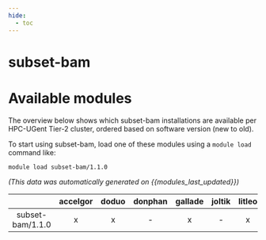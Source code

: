 ```yaml
---
hide:
  - toc
---
```


subset-bam
==========

# Available modules


The overview below shows which subset-bam installations are available per HPC-UGent Tier-2 cluster, ordered based on software version (new to old).

To start using subset-bam, load one of these modules using a `module load` command like:

```shell
module load subset-bam/1.1.0
```

*(This data was automatically generated on {{modules_last_updated}})*  

| |accelgor|doduo|donphan|gallade|joltik|litleo|shinx|
| :---: | :---: | :---: | :---: | :---: | :---: | :---: | :---: |
|subset-bam/1.1.0|x|x|-|x|-|x|x|
